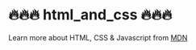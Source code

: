 <h1> 🔥🔥🔥 html_and_css 🔥🔥🔥</h1>

Learn more about HTML, CSS & Javascript from
<a href="https://developer.mozilla.org/en-US/docs/Web">MDN</a>
